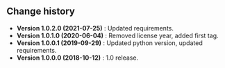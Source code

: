 Change history
--------------

* **Version 1.0.2.0 (2021-07-25)** : Updated requirements.
* **Version 1.0.1.0 (2020-06-04)** : Removed license year, added first tag.
* **Version 1.0.0.1 (2019-09-29)** : Updated python version, updated requirements.
* **Version 1.0.0.0 (2018-10-12)** : 1.0 release.